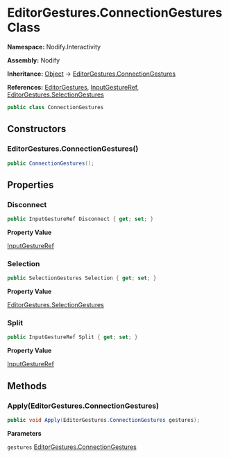 # EditorGestures.ConnectionGestures Class  
  
**Namespace:** Nodify.Interactivity  
  
**Assembly:** Nodify  
  
**Inheritance:** [Object](https://docs.microsoft.com/en-us/dotnet/api/System.Object) → [EditorGestures.ConnectionGestures](Nodify_Interactivity_EditorGestures_ConnectionGestures)  
  
**References:** [EditorGestures](Nodify_Interactivity_EditorGestures), [InputGestureRef](Nodify_Interactivity_InputGestureRef), [EditorGestures.SelectionGestures](Nodify_Interactivity_EditorGestures_SelectionGestures)  
  
```csharp  
public class ConnectionGestures  
```  
  
## Constructors  
  
### EditorGestures.ConnectionGestures()  
  
```csharp  
public ConnectionGestures();  
```  
  
## Properties  
  
### Disconnect  
  
```csharp  
public InputGestureRef Disconnect { get; set; }  
```  
  
**Property Value**  
  
[InputGestureRef](Nodify_Interactivity_InputGestureRef)  
  
### Selection  
  
```csharp  
public SelectionGestures Selection { get; set; }  
```  
  
**Property Value**  
  
[EditorGestures.SelectionGestures](Nodify_Interactivity_EditorGestures_SelectionGestures)  
  
### Split  
  
```csharp  
public InputGestureRef Split { get; set; }  
```  
  
**Property Value**  
  
[InputGestureRef](Nodify_Interactivity_InputGestureRef)  
  
## Methods  
  
### Apply(EditorGestures.ConnectionGestures)  
  
```csharp  
public void Apply(EditorGestures.ConnectionGestures gestures);  
```  
  
**Parameters**  
  
`gestures` [EditorGestures.ConnectionGestures](Nodify_Interactivity_EditorGestures_ConnectionGestures)  
  
